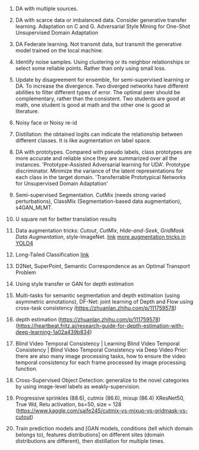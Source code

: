 1. DA with multiple sources.

2. DA with scarce data or imbalanced data. Consider generative transfer learning. Adaptation on C and G. Adversarial Style Mining for One-Shot Unsupervised Domain Adaptation

3. DA Federate learning. Not transmit data, but transmit the generative model trained on the local machine.  

4. Identify noise samples. Using clustering or its neighbor relationships or select some reliable points. Rather than only using small loss.

5. Update by disagreement for ensemble, for semi-supervised learning or DA. To increase the divergence. Two diverged networks have different abilities to filter different types of error. The optimal peer should be complementary, rather than the consistent. Two students are good at math, one student is good at math and the other one is good at literature.

6. Noisy face or Noisy re-id

7. Distillation: the obtained logits can indicate the relationship between different classes. It is like augmentation on label space.

8. DA with prototypes. Compared with pseudo labels, class prototypes are more accurate and reliable since they are summarized over all the instances. 'Prototype-Assisted Adversarial learning for UDA'. Prototype discriminator. Minimize the variance of the latent representations for each class in the target domain. 'Transferrable Prototypical Networks for Unsupervised Domain Adaptation'

9. Semi-supervised Segmentation. CutMix (needs strong varied perturbations), ClassMix (Segmentation-based data augmentation), s4GAN_MLMT.

10. U square net for better translation results

12. Data augmentation tricks: *Cutout*, *CutMix*, *Hide-and-Seek*, *GridMask Data Augmentation*, style-ImageNet. [link](https://www.cnblogs.com/super-zheng/p/13268074.html) [more augmentation tricks in YOLO4](https://towardsdatascience.com/data-augmentation-in-yolov4-c16bd22b2617)

13. Long-Tailed Classification [link](https://zhuanlan.zhihu.com/p/158638078)

14. D2Net, SuperPoint, Semantic Correspondence as an Optimal Transport Problem

15. Using style transfer or GAN for depth estimation

16. Multi-tasks for semantic segmentation and depth estimation (using asymmetric annotations), DF-Net: joint learning of Depth and Flow using cross-task consistency (https://zhuanlan.zhihu.com/p/111759578)

17. depth estimation (https://zhuanlan.zhihu.com/p/111759578) (https://heartbeat.fritz.ai/research-guide-for-depth-estimation-with-deep-learning-1a02a439b834)

18. Blind Video Temporal Consistency | Learning Blind Video Temporal Consistency | Blind Video Temporal Consistency via Deep Video Prior: there are also many image processing tasks, how to ensure the video temporal consistency for each frame processed by image processing function. 

19. Cross-Supervised Object Detection: generalize to the novel categories by using image-level labels as weakly-supervision.

20. Progressive sprinkles (88.6), cutmix (86.6), mixup (86.4) XResNet50, True Wd, Relu activation, bs=50, size = 128 (https://www.kaggle.com/saife245/cutmix-vs-mixup-vs-gridmask-vs-cutout)

21. Train prediction models and [GAN models, conditions (tell which domain belongs to), features distributions] on different sites (domain distributions are different), then distillation for multiple times.
